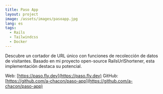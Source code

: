 ```yaml
---
title: Paso App
layout: project
image: /assets/images/pasoapp.jpg
lang: es
tags:
  - Rails
  - Tailwindcss
  - Docker
---
```

Descubre un cortador de URL único con funciones de recolección de datos de visitantes. Basado en mi proyecto open-source RailsUrlShortener, esta implementación destaca su potencial.

Web: [https://paso.fly.dev](https://paso.fly.dev)
GitHub: [https://github.com/a-chacon/paso-app](https://github.com/a-chacon/paso-app)

